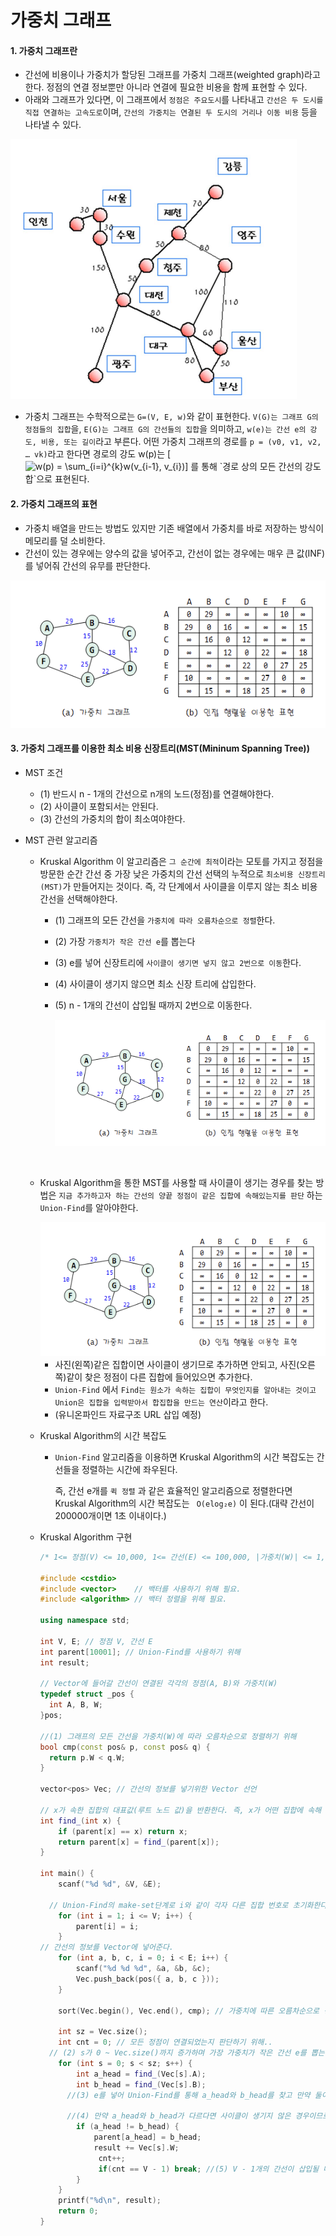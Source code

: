 # 가중치 그래프

#### 1. 가중치 그래프란

- 간선에 비용이나 가중치가 할당된 그래프를 가중치 그래프(weighted graph)라고 한다. 정점의 연결 정보뿐만 아니라 연결에 필요한 비용을 함께 표현할 수 있다.
- 아래와 그래프가 있다면, 이 그래프에서 `정점은 주요도시`를 나타내고 `간선은 두 도시를 직접 연결하는 고속도로`이며, `간선의 가중치는 연결된 두 도시의 거리나 이동 비용` 등을 나타낼 수 있다.

<img src =" ../README_IMG/Weighted_Graph.PNG">

- 가중치 그래프는 수학적으로는 `G=(V, E, w)`와 같이 표현한다. `V(G)는 그래프 G의 정점들의 집합`을, `E(G)는 그래프 G의 간선들의 집합`을 의미하고, `w(e)는 간선 e의 강도, 비용, 또는 길이`라고 부른다. 어떤 가중치 그래프의 경로를 `p = (v0, v1, v2, … vk)`라고 한다면 경로의 강도 w(p)는 [![w(p) = \sum_{i=i}^{k}w(v_{i-1}, v_{i})](http://latex.codecogs.com/gif.latex?w(p)&space;=&space;\sum_{i=i}^{k}w(v_{i-1},&space;v_{i}))] 를 통해 `경로 상의 모든 간선의 강도 합`으로 표현된다.

#### 2. 가중치 그래프의 표현

- 가중치 배열을 만드는 방법도 있지만 기존 배열에서 가중치를 바로 저장하는 방식이 메모리를 덜 소비한다.
- 간선이 있는 경우에는 양수의 값을 넣어주고, 간선이 없는 경우에는 매우 큰 값(INF)를 넣어줘 간선의 유무를 판단한다.

<img src ="../README_IMG/Weighted_Graph1.PNG">

#### 3. 가중치 그래프를 이용한 최소 비용 신장트리(MST(Mininum Spanning Tree))

- MST 조건

  - (1) 반드시 n - 1개의 간선으로 n개의 노드(정점)를 연결해야한다.
  - (2) 사이클이 포함되서는 안된다.
  - (3) 간선의 가중치의 합이 최소여야한다.

- MST 관련 알고리즘

  - Kruskal Algorithm 이 알고리즘은 `그 순간에 최적`이라는 모토를 가지고 정점을 방문한 순간 간선 중 가장 낮은 가중치의 간선 선택의 누적으로 `최소비용 신장트리(MST)`가 만들어지는 것이다. 즉, 각 단계에서 사이클을 이루지 않는 최소 비용 간선을 선택해야한다.

    - (1) 그래프의 모든 간선을 `가중치에 따라 오름차순으로 정렬`한다.

    - (2) 가장 `가중치가 작은 간선 e`를 뽑는다

    - (3) e를 넣어 신장트리에 `사이클이 생기면 넣지 않고 2번으로 이동`한다.

    - (4) 사이클이 생기지 않으면 최소 신장 트리에 삽입한다.

    - (5) n - 1개의 간선이 삽입될 때까지 2번으로 이동한다.

      <img src = "../README_IMG/Weighted_Graph1.PNG">

      ​

  - Kruskal Algorithm을 통한 MST를 사용할 때 사이클이 생기는 경우를 찾는 방법은 `지금 추가하고자 하는 간선의 양끝 정점이 같은 집합에 속해있는지를 판단` 하는 `Union-Find`를 알아야한다.

    <img src = "../README_IMG/Weighted_Graph1.PNG">

    - 사진(왼쪽)같은 집합이면 사이클이 생기므로 추가하면 안되고, 사진(오른쪽)같이 찾은 정점이 다른 집합에 들어있으면 추가한다.
    - `Union-Find` 에서 `Find는 원소가 속하는 집합이 무엇인지를 알아내는 것이고` `Union은 집합을 입력받아서 합집합을 만드는 연산`이라고 한다.
    - (유니온파인드 자료구조 URL 삽입 예정)

  - Kruskal Algorithm의 시간 복잡도

    - `Union-Find` 알고리즘을 이용하면 Kruskal Algorithm의 시간 복잡도는 간선들을 정렬하는 시간에 좌우된다.

      즉, 간선 e개를 `퀵 정렬` 과 같은 효율적인 알고리즘으로 정렬한다면 Kruskal Algorithm의 시간 복잡도는  ` O(elog₂e)` 이 된다.(대략 간선이 200000개이면 1초 이내이다.)

  - Kruskal Algorithm 구현

    ```c++
    /* 1<= 정점(V) <= 10,000, 1<= 간선(E) <= 100,000, |가중치(W)| <= 1,000,000 일 때 정점, 간선의 갯수 및 각각의 간선의 정보를 입력받아 MST를 구현해라 */

    #include <cstdio>
    #include <vector> 	 // 백터를 사용하기 위해 필요. 
    #include <algorithm> // 백터 정렬을 위해 필요.

    using namespace std;

    int V, E; // 정점 V, 간선 E
    int parent[10001]; // Union-Find를 사용하기 위해
    int result;

    // Vector에 들어갈 간선이 연결된 각각의 정점(A, B)와 가중치(W)
    typedef struct _pos { 
      int A, B, W;
    }pos;

    //(1) 그래프의 모든 간선을 가중치(W)에 따라 오름차순으로 정렬하기 위해
    bool cmp(const pos& p, const pos& q) { 
      return p.W < q.W;
    }

    vector<pos> Vec; // 간선의 정보를 넣기위한 Vector 선언

    // x가 속한 집합의 대표값(루트 노드 값)을 반환한다. 즉, x가 어떤 집합에 속해 있는지 찾는 연산함수..
    int find_(int x) { 
    	if (parent[x] == x) return x;
    	return parent[x] = find_(parent[x]);
    }

    int main() {
    	scanf("%d %d", &V, &E);

      // Union-Find의 make-set단계로 i와 같이 각자 다른 집합 번호로 초기화한다.
    	for (int i = 1; i <= V; i++) {
    		parent[i] = i;
    	}
    // 간선의 정보를 Vector에 넣어준다. 
    	for (int a, b, c, i = 0; i < E; i++) {
    		scanf("%d %d %d", &a, &b, &c);
    		Vec.push_back(pos({ a, b, c }));
    	}
      
    	sort(Vec.begin(), Vec.end(), cmp); // 가중치에 따른 오름차순으로 정렬
      
    	int sz = Vec.size();
      	int cnt = 0; // 모든 정점이 연결되었는지 판단하기 위해..
      // (2) s가 0 ~ Vec.size()까지 증가하며 가장 가중치가 작은 간선 e를 뽑는다
    	for (int s = 0; s < sz; s++) {
    		int a_head = find_(Vec[s].A);
    		int b_head = find_(Vec[s].B);
          //(3) e를 넣어 Union-Find를 통해 a_head와 b_head를 찾고 만약 둘이 같으면 신장트리에 사이클이 생기는 것이므로 넣지 않고 2번으로 이동한다.
          
          //(4) 만약 a_head와 b_head가 다르다면 사이클이 생기지 않은 경우이므로 최소 신장 트리에 삽입한다.
    		if (a_head != b_head) {
    			parent[a_head] = b_head;
    			result += Vec[s].W;
              	 cnt++;
              	 if(cnt == V - 1) break; //(5) V - 1개의 간선이 삽입될 때까지 2번으로 이동한다. 만약 V - 1개의 정점이 뽑혔다면 모든 정점이 연결되었으므로 break를 통해 나온다. 
    		}
    	}
    	printf("%d\n", result);
    	return 0;
    }


    ```

    ​